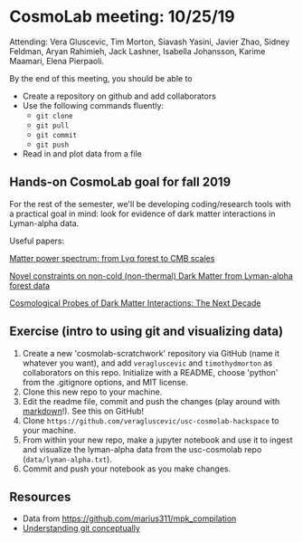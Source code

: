 # CosmoLab meeting: 10/25/19

Attending: Vera Gluscevic, Tim Morton, Siavash Yasini, Javier Zhao, Sidney Feldman, Aryan Rahimieh, Jack Lashner, Isabella Johansson, Karime Maamari, Elena Pierpaoli.

By the end of this meeting, you should be able to

* Create a repository on github and add collaborators
* Use the following commands fluently:
  * `git clone`
  * `git pull`
  * `git commit`
  * `git push`
* Read in and plot data from a file

## Hands-on CosmoLab goal for fall 2019

For the rest of the semester, we'll be developing coding/research tools with a practical goal in mind: look for evidence of dark matter interactions in Lyman-alpha data.

Useful papers:

[Matter power spectrum: from Lyα forest to CMB scales](https://arxiv.org/abs/1905.08103)

[Novel constraints on non-cold (non-thermal) Dark Matter from Lyman-alpha forest data](https://arxiv.org/abs/1806.08371)

[Cosmological Probes of Dark Matter Interactions: The Next Decade](https://arxiv.org/abs/1903.05140)


## Exercise (intro to using git and visualizing data)

1. Create a new 'cosmolab-scratchwork' repository via GitHub (name it whatever you want),
and add `veragluscevic` and `timothydmorton` as collaborators on this repo.
Initialize with a README, choose 'python' from the .gitignore options, and MIT
license.
2. Clone this new repo to your machine.
3. Edit the readme file, commit and push the changes (play around with [markdown](https://www.markdownguide.org/cheat-sheet/)!).  See this on GitHub!
4. Clone `https://github.com/veragluscevic/usc-cosmolab-hackspace` to your machine.
5. From within your new repo, make a jupyter notebook and use it to ingest
and visualize the lyman-alpha data from the usc-cosmolab repo (`data/lyman-alpha.txt`).
6. Commit and push your notebook as you make changes.

## Resources

* Data from https://github.com/marius311/mpk_compilation
* [Understanding git conceptually](https://www.sbf5.com/~cduan/technical/git/)
